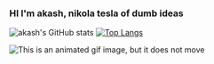 ### HI I'm akash, nikola tesla of dumb ideas

![akash's GitHub stats](https://github-readme-stats.vercel.app/api?username=akashktesla&show_icons=true&theme=dark)
[![Top Langs](https://github-readme-stats.vercel.app/api/top-langs/?username=akashktesla&layout=compact&show_icons=true&theme=dark)](https://github.com/akashktesla/github-readme-stats)

<img src="https://raw.githubusercontent.com/saadeghi/saadeghi/master/dino.gif" alt="This is an animated gif image, but it does not move"/>
